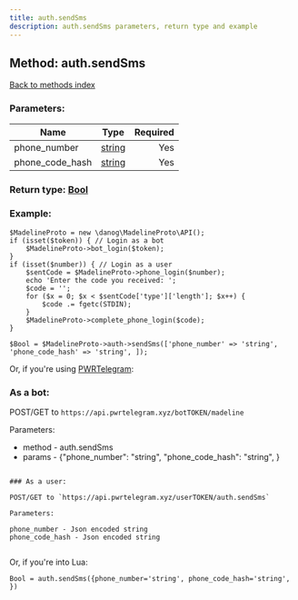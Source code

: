```yaml
---
title: auth.sendSms
description: auth.sendSms parameters, return type and example
---
```

## Method: auth.sendSms  
[Back to methods index](index.md)


### Parameters:

| Name     |    Type       | Required |
|----------|:-------------:|---------:|
|phone\_number|[string](../types/string.md) | Yes|
|phone\_code\_hash|[string](../types/string.md) | Yes|


### Return type: [Bool](../types/Bool.md)

### Example:


```
$MadelineProto = new \danog\MadelineProto\API();
if (isset($token)) { // Login as a bot
    $MadelineProto->bot_login($token);
}
if (isset($number)) { // Login as a user
    $sentCode = $MadelineProto->phone_login($number);
    echo 'Enter the code you received: ';
    $code = '';
    for ($x = 0; $x < $sentCode['type']['length']; $x++) {
        $code .= fgetc(STDIN);
    }
    $MadelineProto->complete_phone_login($code);
}

$Bool = $MadelineProto->auth->sendSms(['phone_number' => 'string', 'phone_code_hash' => 'string', ]);
```

Or, if you're using [PWRTelegram](https://pwrtelegram.xyz):

### As a bot:

POST/GET to `https://api.pwrtelegram.xyz/botTOKEN/madeline`

Parameters:

* method - auth.sendSms
* params - {"phone_number": "string", "phone_code_hash": "string", }

```

### As a user:

POST/GET to `https://api.pwrtelegram.xyz/userTOKEN/auth.sendSms`

Parameters:

phone_number - Json encoded string
phone_code_hash - Json encoded string


```

Or, if you're into Lua:

```
Bool = auth.sendSms({phone_number='string', phone_code_hash='string', })
```

